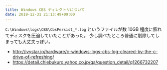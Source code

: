 ```yaml
---
title: Windows CBS ディレクトリについて
date: 2019-12-31 21:13:49+09:00
---
```



`C:\Windows\logs\CBS\CbsPersist_*.log` というファイルが数 10GB 程度に膨れてディスクを圧迫していたことがあった。
少し調べたところ普通に削除してしまっても大丈夫っぽい。

- http://ivystar.jp/hardware/c-windows-logs-cbs-log-cleared-by-the-c-drive-of-refreshing/
- https://detail.chiebukuro.yahoo.co.jp/qa/question_detail/q1266732207
